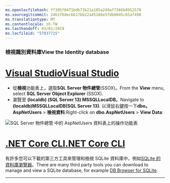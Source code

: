 ```yaml
---
ms.openlocfilehash: ff395f0471bdb71b21a105a249af7366b8952578
ms.sourcegitcommit: 24b1f6decbb17bb22a45166e5fdb0845c65af498
ms.translationtype: MT
ms.contentlocale: zh-TW
ms.lasthandoff: 03/01/2019
ms.locfileid: "57037715"
---
```

### <a name="view-the-identity-database"></a><span data-ttu-id="3bf19-101">檢視識別資料庫</span><span class="sxs-lookup"><span data-stu-id="3bf19-101">View the Identity database</span></span>

# <a name="visual-studiotabvisual-studio"></a>[<span data-ttu-id="3bf19-102">Visual Studio</span><span class="sxs-lookup"><span data-stu-id="3bf19-102">Visual Studio</span></span>](#tab/visual-studio) 

* <span data-ttu-id="3bf19-103">從**檢視**功能表上，選取**SQL Server 物件總管**(SSOX)。</span><span class="sxs-lookup"><span data-stu-id="3bf19-103">From the **View** menu, select **SQL Server Object Explorer** (SSOX).</span></span>
* <span data-ttu-id="3bf19-104">瀏覽至 **(localdb) (SQL Server 13) MSSQLLocalDB**。</span><span class="sxs-lookup"><span data-stu-id="3bf19-104">Navigate to **(localdb)MSSQLLocalDB(SQL Server 13)**.</span></span> <span data-ttu-id="3bf19-105">以滑鼠右鍵按一下**dbo。AspNetUsers** > **檢視資料**:</span><span class="sxs-lookup"><span data-stu-id="3bf19-105">Right-click on **dbo.AspNetUsers** > **View Data**:</span></span>

![SQL Server 物件總管 中的 AspNetUsers 資料表上的操作功能表](~/security/authentication/accconfirm/_static/ssox.png)

# <a name="net-core-clitabnetcore-cli"></a>[<span data-ttu-id="3bf19-107">.NET Core CLI</span><span class="sxs-lookup"><span data-stu-id="3bf19-107">.NET Core CLI</span></span>](#tab/netcore-cli)

<span data-ttu-id="3bf19-108">有許多您可以下載的第三方工具來管理和檢視 SQLite 資料庫中，例如[SQLite 的資料庫瀏覽器](http://sqlitebrowser.org/)。</span><span class="sxs-lookup"><span data-stu-id="3bf19-108">There are many third party tools you can download to manage and view a SQLite database, for example [DB Browser for SQLite](http://sqlitebrowser.org/).</span></span>

------